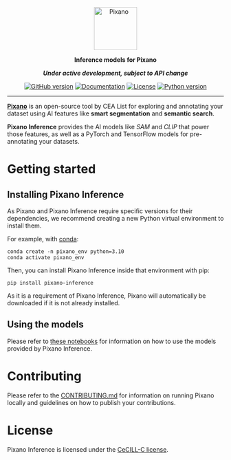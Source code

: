 <div align="center">

<img src="https://raw.githubusercontent.com/pixano/pixano-inference/main/docs/assets/pixano_wide.png" alt="Pixano" height="100"/>

<br/>

**Inference models for Pixano**

**_Under active development, subject to API change_**

[![GitHub version](https://img.shields.io/github/v/release/pixano/pixano-inference?label=release&logo=github)](https://github.com/pixano/pixano-inference/releases)
[![Documentation](https://img.shields.io/website/https/pixano.github.io?up_message=online&up_color=green&down_message=offline&down_color=orange&label=docs)](https://pixano.github.io/pixano-inference)
[![License](https://img.shields.io/badge/license-CeCILL--C-green.svg)](LICENSE)
[![Python version](https://img.shields.io/pypi/pyversions/pixano?color=important&logo=python&logoColor=white)](https://www.python.org/downloads/)

</div>

<hr />

<a href="https://github.com/pixano/pixano" target="_blank">**Pixano**</a> is an open-source tool by CEA List for exploring and annotating your dataset using AI features like **smart segmentation** and **semantic search**.

**Pixano Inference** provides the AI models like _SAM_ and _CLIP_ that power those features, as well as a PyTorch and TensorFlow models for pre-annotating your datasets.

# Getting started

## Installing Pixano Inference

As Pixano and Pixano Inference require specific versions for their dependencies, we recommend creating a new Python virtual environment to install them.

For example, with <a href="https://conda.io/projects/conda/en/latest/user-guide/install/index.html" target="_blank">conda</a>:

```shell
conda create -n pixano_env python=3.10
conda activate pixano_env
```

Then, you can install Pixano Inference inside that environment with pip:

```shell
pip install pixano-inference
```

As it is a requirement of Pixano Inference, Pixano will automatically be downloaded if it is not already installed.

## Using the models

Please refer to <a href="https://github.com/pixano/pixano/tree/main/notebooks/models" target="_blank">these notebooks</a> for information on how to use the models provided by Pixano Inference.

# Contributing

Please refer to the [CONTRIBUTING.md](CONTRIBUTING.md) for information on running Pixano locally and guidelines on how to publish your contributions.

# License

Pixano Inference is licensed under the [CeCILL-C license](LICENSE).
